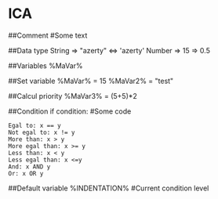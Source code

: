 # ICA

##Comment
	#Some text

##Data type
	String => "azerty" <=> 'azerty'
	Number => 15 => 0.5

##Variables
	%MaVar%

##Set variable
	%MaVar% = 15
	%MaVar2% = "test"

##Calcul priority
	%MaVar3% = (5+5)*2

##Condition
	if condition:
		#Some code

	Egal to: x == y
	Not egal to: x != y
	More than: x > y
	More egal than: x >= y
	Less than: x < y
	Less egal than: x <=y
	And: x AND y
	Or: x OR y

##Default variable
	%INDENTATION%	#Current condition level